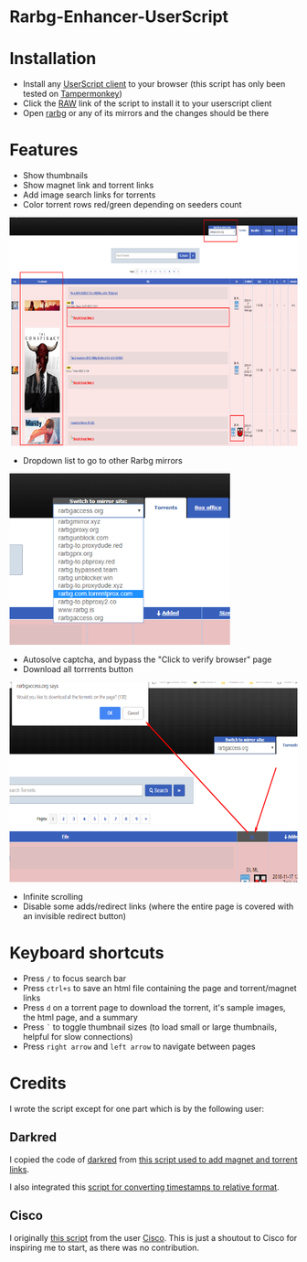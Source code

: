 # Rarbg-Enhancer-UserScript
# Installation
- Install any [UserScript client](https://www.greasyfork.org/) to your browser (this script has only been tested on [Tampermonkey](https://tampermonkey.net/))
- Click the [RAW](https://github.com/buzamahmooza/Rarbg-Enhancer-UserScript/raw/master/Rarbg-Enhancer-UserScript.user.js) link of the script to install it to your userscript client
- Open [rarbg](https://rarbg.to/) or any of its mirrors and the changes should be there
# Features
- Show thumbnails
- Show magnet link and torrent links
- Add image search links for torrents
- Color torrent rows red/green depending on seeders count<br />
<img src="screenshots/Screenshot_Rarbg_general.png?raw=true" alt="General Screenshot" height="400"/>

- Dropdown list to go to other Rarbg mirrors<br />

<img src="screenshots/Screenshot_Rarbg_mirrorDropdown.png?raw=true" alt="Dropdown list to go to other Rarbg mirrors" height="300"/>

- Autosolve captcha, and bypass the "Click to verify browser" page
- Download all torrrents button
<img src="screenshots/Screenshot_Rarbg_download_all_torrents.png" alt="Download all torrrents button" height="350"/>

- Infinite scrolling
- Disable some adds/redirect links (where the entire page is covered with an invisible redirect button)

# Keyboard shortcuts
- Press ```/``` to focus search bar
- Press ```ctrl+s``` to save an html file containing the page and torrent/magnet links
- Press ```d``` on a torrent page to download the torrent, it's sample images, the html page, and a summary
- Press ``` ` ``` to toggle thumbnail sizes (to load small or large thumbnails, helpful for slow connections)
- Press ```right arrow``` and ```left arrow``` to navigate between pages

# Credits
I wrote the script except for one part which is by the following user:
## Darkred
I copied the code of [darkred](https://greasyfork.org/en/users/2160-darkred) from [this script used to add magnet and torrent links](https://greasyfork.org/scripts/23493-rarbg-torrent-and-magnet-links/code).

I also integrated this [script for converting timestamps to relative format](https://greasyfork.org/scripts/21550-rarbg-convert-torrent-timestamps-to-relative-format).

## Cisco
I originally [this script](https://greasyfork.org/en/scripts/12648-rarbg-add-magnet-link) from the user [Cisco](https://greasyfork.org/en/users/16455-cisco).
This is just a shoutout to Cisco for inspiring me to start, as there was no contribution.
